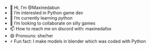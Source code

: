 - 👋 Hi, I’m @Maxinedabun
- 👀 I’m interested in Python game dev
- 🌱 I’m currently learning python
- 💞️ I’m looking to collaborate on silly games
- 📫 How to reach me on discord with: maxinedafox
- 😄 Pronouns: she/her
- ⚡ Fun fact: I make models in blender which was coded with Python
<!---
Maxinedabun/Maxinedabun is a ✨ special ✨ repository because its `README.md` (this file) appears on your GitHub profile.
You can click the Preview link to take a look at your changes.
--->
